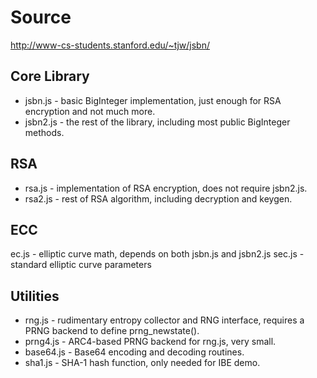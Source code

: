 
# Source
http://www-cs-students.stanford.edu/~tjw/jsbn/

## Core Library
* jsbn.js - basic BigInteger implementation, just enough for RSA encryption and not much more.
* jsbn2.js - the rest of the library, including most public BigInteger methods.

## RSA
* rsa.js - implementation of RSA encryption, does not require jsbn2.js.
* rsa2.js - rest of RSA algorithm, including decryption and keygen.

## ECC
ec.js - elliptic curve math, depends on both jsbn.js and jsbn2.js
sec.js - standard elliptic curve parameters

## Utilities
* rng.js - rudimentary entropy collector and RNG interface, requires a PRNG backend to define prng_newstate().
* prng4.js - ARC4-based PRNG backend for rng.js, very small.
* base64.js - Base64 encoding and decoding routines.
* sha1.js - SHA-1 hash function, only needed for IBE demo.
